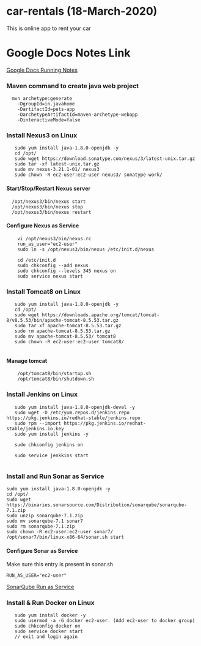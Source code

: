 # car-rentals (18-March-2020)
This is online app to rent your car

# Google Docs Notes Link
[Google Docs Running Notes](https://docs.google.com/document/d/1zW34VFRx9proU-769qXs_vqgiuKneCA-MPoUBMoiQnQ/edit?usp=sharing)

### Maven command to create java web project

```
  mvn archetype:generate 
	-DgroupId=in.javahome
	-DartifactId=pets-app
	-DarchetypeArtifactId=maven-archetype-webapp
	-DinteractiveMode=false

```

### Install Nexus3 on Linux

```
   sudo yum install java-1.8.0-openjdk -y
   cd /opt/
   sudo wget https://download.sonatype.com/nexus/3/latest-unix.tar.gz
   sudo tar -xf latest-unix.tar.gz
   sudo mv nexus-3.21.1-01/ nexus3
   sudo chown -R ec2-user:ec2-user nexus3/ sonatype-work/
```
#### Start/Stop/Restart Nexus server
```
  /opt/nexus3/bin/nexus start
  /opt/nexus3/bin/nexus stop
  /opt/nexus3/bin/nexus restart
```

#### Configure Nexus as Service

```
    vi /opt/nexus3/bin/nexus.rc
    run_as_user="ec2-user"
    sudo ln -s /opt/nexus3/bin/nexus /etc/init.d/nexus
    
    cd /etc/init.d
    sudo chkconfig --add nexus
    sudo chkconfig --levels 345 nexus on
    sudo service nexus start
```

### Install Tomcat8 on Linux

```
   sudo yum install java-1.8.0-openjdk -y
   cd /opt/
   sudo wget https://downloads.apache.org/tomcat/tomcat-8/v8.5.53/bin/apache-tomcat-8.5.53.tar.gz
   sudo tar xf apache-tomcat-8.5.53.tar.gz
   sudo rm apache-tomcat-8.5.53.tar.gz
   sudo mv apache-tomcat-8.5.53/ tomcat8
   sudo chown -R ec2-user:ec2-user tomcat8/
   
```
#### Manage tomcat
```
    /opt/tomcat8/bin/startup.sh
    /opt/tomcat8/bin/shutdown.sh 
```

### Install Jenkins on Linux

```
   sudo yum install java-1.8.0-openjdk-devel -y
   sudo wget -O /etc/yum.repos.d/jenkins.repo https://pkg.jenkins.io/redhat-stable/jenkins.repo
   sudo rpm --import https://pkg.jenkins.io/redhat-stable/jenkins.io.key
   sudo yum install jenkins -y
   
   sudo chkconfig jenkins on
   
   sudo service jenkkins start
   
```

### Install and Run Sonar as Service

```
sudo yum install java-1.8.0-openjdk -y
cd /opt/
sudo wget https://binaries.sonarsource.com/Distribution/sonarqube/sonarqube-7.1.zip
sudo unzip sonarqube-7.1.zip
sudo mv sonarqube-7.1 sonar7
sudo rm sonarqube-7.1.zip
sudo chown -R ec2-user:ec2-user sonar7/
/opt/sonar7/bin/linux-x86-64/sonar.sh start

```
#### Configure Sonar as Service
Make sure this entry is present in sonar.sh
```
RUN_AS_USER="ec2-user"
```
[SonarQube Run as Service](https://docs.sonarqube.org/7.1/RunningSonarQubeasaServiceonLinux.html)


### Install & Run Docker on Linux
```
   sudo yum install docker -y
   sudo usermod -a -G docker ec2-user. (Add ec2-user to docker group)
   sudo chkconfig docker on 
   sudo service docker start
   // exit and login again
```


